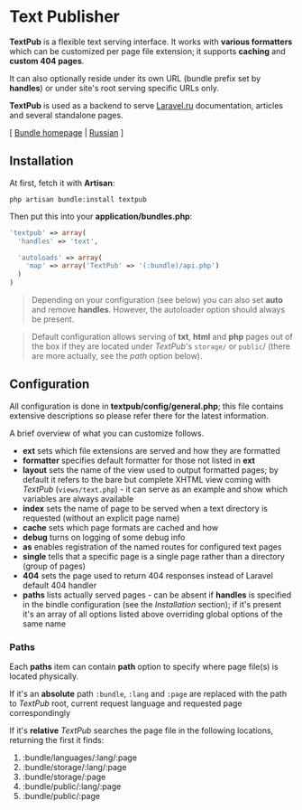 # Text Publisher

**TextPub** is a flexible text serving interface. It works with **various formatters** which can be customized per page file extension; it supports **caching** and **custom 404 pages**.

It can also optionally reside under its own URL (bundle prefix set by **handles**) or under site's root serving specific URLs only.

**TextPub** is used as a backend to serve [Laravel.ru](http://laravel.ru) documentation, articles and several standalone pages.

[ [Bundle homepage](http://bundles.laravel.com/bundle/textpub) | [Russian](http://laravel.ru/bundles/textpub) ]

## Installation
At first, fetch it with **Artisan**:

```
php artisan bundle:install textpub
```

Then put this into your **application/bundles.php**:

```PHP
'textpub' => array(
  'handles' => 'text',

  'autoloads' => array(
    'map' => array('TextPub' => '(:bundle)/api.php')
  )
)
```

> Depending on your configuration (see below) you can also set **auto** and remove **handles**. However, the autoloader option should always be present.

> Default configuration allows serving of **txt**, **html** and **php** pages out of the box if they are located under _TextPub_'s `storage/` or `public`/ (there are more actually, see the *path* option below).

## Configuration
All configuration is done in **textpub/config/general.php**; this file contains extensive descriptions so please refer there for the latest information.

A brief overview of what you can customize follows.

- **ext** sets which file extensions are served and how they are formatted
- **formatter** specifies default formatter for those not listed in **ext**
- **layout** sets the name of the view used to output formatted pages; by default it refers to the bare but complete XHTML view coming with _TextPub_ (`views/text.php`) - it can serve as an example and show which variables are always available
- **index** sets the name of page to be served when a text directory is requested (without an explicit page name)
- **cache** sets which page formats are cached and how
- **debug** turns on logging of some debug info
- **as** enables registration of the named routes for configured text pages
- **single** tells that a specific page is a single page rather than a directory (group of pages)
- **404** sets the page used to return 404 responses instead of Laravel default 404 handler
- **paths** lists actually served pages - can be absent if **handles** is specified in the bindle configuration (see the _Installation_ section); if it's present it's an array of all options listed above overriding global options of the same name

### Paths
Each **paths** item can contain **path** option to specify where page file(s) is located physically.

If it's an **absolute** path `:bundle`, `:lang` and `:page` are replaced with the path to _TextPub_ root, current request language and requested page correspondingly

If it's **relative** _TextPub_ searches the page file in the following locations, returning the first it finds:

1. :bundle/languages/:lang/:page
1. :bundle/storage/:lang/:page
1. :bundle/storage/:page
1. :bundle/public/:lang/:page
1. :bundle/public/:page
